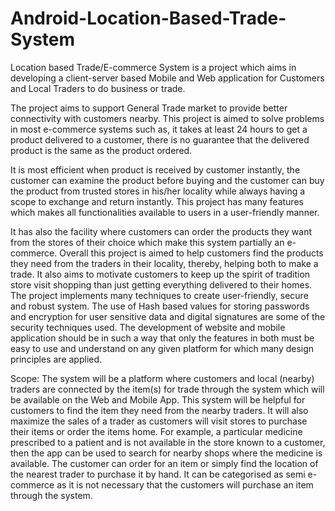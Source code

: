 # Android-Location-Based-Trade-System

Location based Trade/E-commerce System is a project which aims in developing a client-server based Mobile and Web application for Customers and Local Traders to do business or trade. 

The project aims to support General Trade market to provide better connectivity with customers nearby. This project is aimed to solve problems in most e-commerce systems such as, it takes at least 24 hours to get a product delivered to a customer, there is no guarantee that the delivered product is the same as the product ordered.

It is most efficient when product is received by customer instantly, the customer can examine the product before buying and the customer can buy the product from trusted stores in his/her locality while always having a scope to exchange and return instantly. This project has many features which makes all functionalities available to users in a user-friendly manner.

It has also the facility where customers can order the products they want from the stores of their choice which make this system partially an e-commerce. Overall this project is aimed to help customers find the products they need from the traders in their locality, thereby, helping both to make a trade. It also aims to motivate customers to keep up the spirit of tradition store visit shopping than just getting everything delivered to their homes. The project implements many techniques to create user-friendly, secure and robust system. The use of Hash based values for storing passwords and encryption for user sensitive data and digital signatures are some of the security techniques used. The development of website and mobile application should be in such a way that only the features in both must be easy to use and understand on any given platform for which many design principles are applied.

Scope:
The system will be a platform where customers and local (nearby) traders are connected
by the item(s) for trade through the system which will be available on the Web and Mobile App.
This system will be helpful for customers to find the item they need from the nearby traders. It
will also maximize the sales of a trader as customers will visit stores to purchase their items or
order the items home. For example, a particular medicine prescribed to a patient and is not
available in the store known to a customer, then the app can be used to search for nearby shops
where the medicine is available. The customer can order for an item or simply find the location
of the nearest trader to purchase it by hand. It can be categorised as semi e-commerce as it is not
necessary that the customers will purchase an item through the system.

